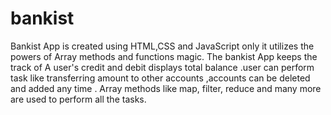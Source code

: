 # bankist
Bankist App is created using HTML,CSS and JavaScript only it utilizes the powers of Array methods and functions magic. The bankist App keeps the track of A user's credit and debit displays total balance .user can perform task like transferring amount to other accounts ,accounts can be deleted and added any time . Array methods like map, filter, reduce and many more are used to perform all the tasks.     
